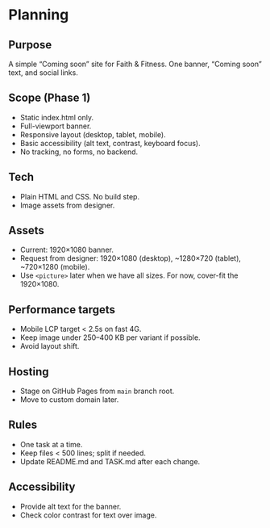 # Planning

## Purpose
A simple “Coming soon” site for Faith & Fitness. One banner, “Coming soon” text, and social links.

## Scope (Phase 1)
- Static index.html only.
- Full-viewport banner.
- Responsive layout (desktop, tablet, mobile).
- Basic accessibility (alt text, contrast, keyboard focus).
- No tracking, no forms, no backend.

## Tech
- Plain HTML and CSS. No build step.
- Image assets from designer.

## Assets
- Current: 1920×1080 banner.
- Request from designer: 1920×1080 (desktop), ~1280×720 (tablet), ~720×1280 (mobile).
- Use `<picture>` later when we have all sizes. For now, cover-fit the 1920×1080.

## Performance targets
- Mobile LCP target < 2.5s on fast 4G.
- Keep image under 250–400 KB per variant if possible.
- Avoid layout shift.

## Hosting
- Stage on GitHub Pages from `main` branch root.
- Move to custom domain later.

## Rules
- One task at a time.
- Keep files < 500 lines; split if needed.
- Update README.md and TASK.md after each change.

## Accessibility
- Provide alt text for the banner.
- Check color contrast for text over image.